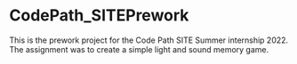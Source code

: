 # CodePath_SITEPrework
This is the prework project for the Code Path SITE Summer internship 2022. The assignment was to create a simple light and sound memory game.
